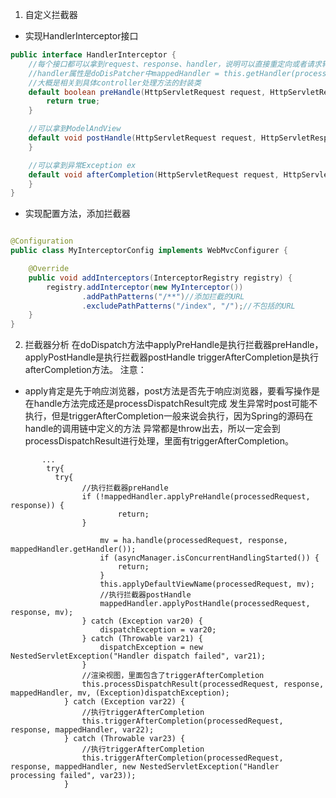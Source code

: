 1. 自定义拦截器

* 实现HandlerInterceptor接口

```java
public interface HandlerInterceptor {
    //每个接口都可以拿到request、response、handler，说明可以直接重定向或者请求转发
    //handler属性是doDisPatcher中mappedHandler = this.getHandler(processedRequest);
    //大概是相关到具体controller处理方法的封装类
    default boolean preHandle(HttpServletRequest request, HttpServletResponse response, Object handler) throws Exception {
        return true;
    }

    //可以拿到ModelAndView
    default void postHandle(HttpServletRequest request, HttpServletResponse response, Object handler, @Nullable ModelAndView modelAndView) throws Exception {
    }

    //可以拿到异常Exception ex
    default void afterCompletion(HttpServletRequest request, HttpServletResponse response, Object handler, @Nullable Exception ex) throws Exception {
    }
}
```

* 实现配置方法，添加拦截器

```java

@Configuration
public class MyInterceptorConfig implements WebMvcConfigurer {

    @Override
    public void addInterceptors(InterceptorRegistry registry) {
        registry.addInterceptor(new MyInterceptor())
                .addPathPatterns("/**")//添加拦截的URL
                .excludePathPatterns("/index", "/");//不包括的URL
    }
}
```

2. 拦截器分析
在doDispatch方法中applyPreHandle是执行拦截器preHandle，applyPostHandle是执行拦截器postHandle
triggerAfterCompletion是执行afterCompletion方法。
注意：
* apply肯定是先于响应浏览器，post方法是否先于响应浏览器，要看写操作是在handle方法完成还是processDispatchResult完成
发生异常时post可能不执行，但是triggerAfterCompletion一般来说会执行，因为Spring的源码在handle的调用链中定义的方法
异常都是throw出去，所以一定会到processDispatchResult进行处理，里面有triggerAfterCompletion。
```text
       ...
        try{
          try{
                //执行拦截器preHandle
                if (!mappedHandler.applyPreHandle(processedRequest, response)) {
                        return;
                }

                    mv = ha.handle(processedRequest, response, mappedHandler.getHandler());
                    if (asyncManager.isConcurrentHandlingStarted()) {
                        return;
                    }
                    this.applyDefaultViewName(processedRequest, mv);
                    //执行拦截器postHandle
                    mappedHandler.applyPostHandle(processedRequest, response, mv);
                } catch (Exception var20) {
                    dispatchException = var20;
                } catch (Throwable var21) {
                    dispatchException = new NestedServletException("Handler dispatch failed", var21);
                }
                //渲染视图，里面包含了triggerAfterCompletion
                this.processDispatchResult(processedRequest, response, mappedHandler, mv, (Exception)dispatchException);
            } catch (Exception var22) {
                //执行triggerAfterCompletion
                this.triggerAfterCompletion(processedRequest, response, mappedHandler, var22);
            } catch (Throwable var23) {
                //执行triggerAfterCompletion
                this.triggerAfterCompletion(processedRequest, response, mappedHandler, new NestedServletException("Handler processing failed", var23));
            }
```
